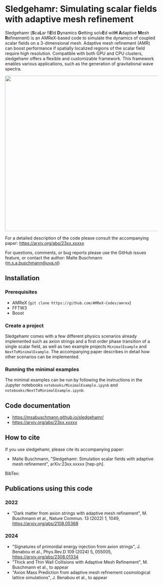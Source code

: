 # Sledgehamr: Simulating scalar fields with adaptive mesh refinement
Sledgehamr (**S**ca**L**ar fi**E**ld **D**ynamics **G**etting solv**E**d wit**H** **A**daptive **M**esh **R**efinement) is an AMReX-based code to simulate the dynamics of coupled scalar fields on a 3-dimensional mesh. Adaptive mesh refinement (AMR) can boost performance if spatially localized regions of the scalar field require high resolution. Compatible with both GPU and CPU clusters, sledgehamr offers a flexible and customizable framework. This framework enables various applications, such as the generation of gravitational wave spectra.

<p align="left">
  <img width="512" height="512" src="https://github.com/MSABuschmann/sledgehamr/blob/main/assets/axion.gif">
</p>

For a detailed description of the code please consult the accompanying paper:
https://arxiv.org/abs/23xx.xxxxx

For questions, comments, or bug reports please use the GitHub issues feature, or contact the author:
Malte Buschmann (m.s.a.buschmann@uva.nl)

## Installation

### Prerequisites
* AMReX (```git clone https://github.com/AMReX-Codes/amrex```)
* FFTW3
* Boost

### Create a project
Sledgehamr comes with a few different physics scenarios already implemented such as axion strings and a first order phase transition of a single scalar field, as well as two example projects ```MinimalExample``` and ```NextToMinimalExample```. The accompanying paper describes in detail how other scenarios can be implemented.

### Running the minimal examples
The minimal examples can be run by following the instructions in the Jupyter notebooks ```notebooks/MinimalExample.ipynb``` and ```notebooks/NextToMinimalExample.ipynb```.

## Code documentation
* https://msabuschmann.github.io/sledgehamr/
* https://arxiv.org/abs/23xx.xxxxx 

## How to cite
If you use sledgehamr, please cite its accompanying paper:

* Malte Buschmann, "Sledgehamr: Simulation scalar fields with adaptive mesh refinement",
arXiv:23xx.xxxxx [hep-ph].

BibTex:

## Publications using this code

### 2022
* "Dark matter from axion strings with adaptive mesh refinement", M. Buschmann et al., Nature Commun. 13 (2022) 1, 1049, https://arxiv.org/abs/2108.05368

### 2024
* "Signatures of primordial energy injection from axion strings", J. Benabou et al., Phys.Rev.D 109 (2024) 5, 055005, https://arxiv.org/abs/2308.01334
* "Thick and Thin Wall Collisions with Adaptive Mesh Refinement", M. Buschmann et al., to appear
* "Axion Mass Prediction from adaptive mesh refinement cosmological lattice simulations", J. Benabou et al., to appear


